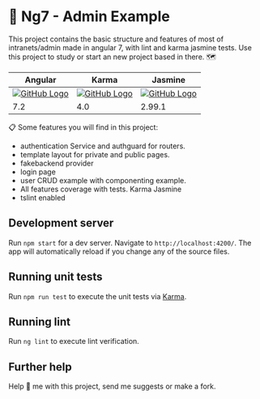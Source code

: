 # 🗿 Ng7 - Admin Example

This project contains the basic structure and features of most of intranets/admin made in angular 7, with lint and karma jasmine tests.
Use this project to study or start an new project based in there. 🗺


Angular | Karma | Jasmine
------------ | ------------- | -------------
[![GitHub Logo](https://freeicons.io/laravel/public/uploads/icons/png/18594121091536125453-64.png)](https://angular.io/) | [![GitHub Logo](https://freeicons.io/laravel/public/uploads/icons/png/1387966081548218193-64.png)](https://karma-runner.github.io/latest/index.html)| [![GitHub Logo](https://freeicons.io/laravel/public/uploads/icons/png/3361154801540553613-64.png)](https://karma-runner.github.io/latest/index.html)
7.2 | 4.0 | 2.99.1




📋 Some features you will find in this project:
 - authentication Service and authguard for routers.
 - template layout for private and public pages.
 - fakebackend provider
 - login page
 - user CRUD example with componenting example.
 - All features coverage with tests. Karma Jasmine
 - tslint enabled

## Development server

Run `npm start` for a dev server. Navigate to `http://localhost:4200/`. The app will automatically reload if you change any of the source files.


## Running unit tests

Run `npm run test` to execute the unit tests via [Karma](https://karma-runner.github.io).

## Running lint

Run `ng lint` to execute lint verification.

## Further help

Help 🤖 me with this project, send me suggests or make a fork.